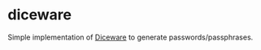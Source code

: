 # diceware

Simple implementation of [Diceware](http://world.std.com/~reinhold/diceware.html) to generate passwords/passphrases. 
